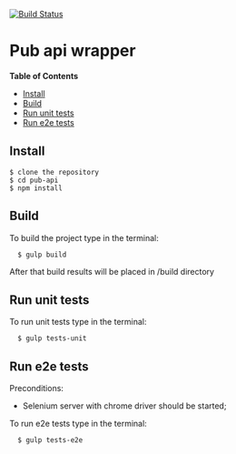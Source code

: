 [![Build Status](https://travis-ci.org/vzhukovsky/pub-api.svg?branch=master)](https://travis-ci.org/vzhukovsky/pub-api)


# Pub api wrapper


**Table of Contents**

- [Install](#Install)
- [Build](#Build)
- [Run unit tests](#RunUnitTests)
- [Run e2e tests](#RunE2eTests)

<a name="Install"></a>

## Install

    $ clone the repository
    $ cd pub-api
    $ npm install
    
<a name="Build"></a>

## Build

  To build the project type in the terminal:
    
      $ gulp build
         
  After that build results will be placed in /build directory
    
<a name="RunUnitTests"></a>    
## Run unit tests

  To run unit tests type in the terminal:
    
      $ gulp tests-unit
            
<a name="RunE2eTests"></a>    
## Run e2e tests
   Preconditions: 
   - Selenium server with chrome driver should be started;

   To run e2e tests type in the terminal:
    
      $ gulp tests-e2e
